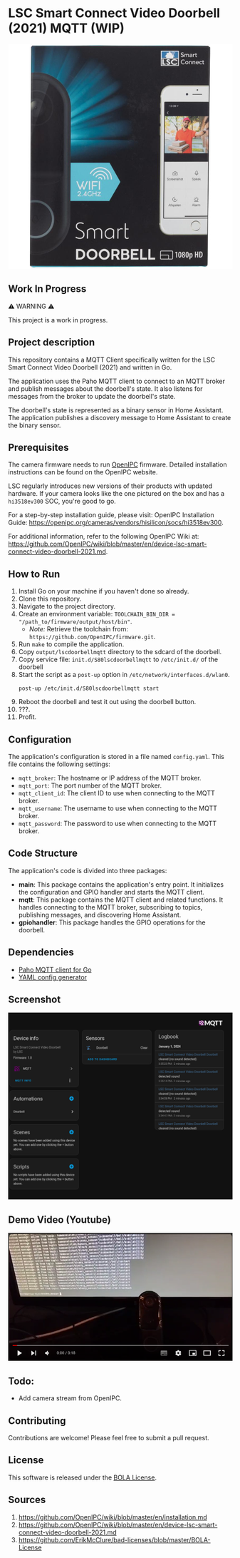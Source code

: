 # LSC Smart Connect Video Doorbell (2021) MQTT (WIP)

![](images/lscdoorbellbox.jpg)

## Work In Progress

⚠️ WARNING ⚠️

This project is a work in progress.

## Project description

This repository contains a MQTT Client specifically written for the LSC Smart Connect Video Doorbell (2021) and written in Go.

The application uses the Paho MQTT client to connect to an MQTT broker and publish messages about the doorbell's state. It also listens for messages from the broker to update the doorbell's state.

The doorbell's state is represented as a binary sensor in Home Assistant. The application publishes a discovery message to Home Assistant to create the binary sensor.

## Prerequisites

The camera firmware needs to run [OpenIPC](https://openipc.org) firmware. Detailed installation instructions can be found on the OpenIPC website.

LSC regularly introduces new versions of their products with updated hardware. If your camera looks like the one pictured on the box and has a `hi3518ev300` SOC, you're good to go.

For a step-by-step installation guide, please visit: OpenIPC Installation Guide: https://openipc.org/cameras/vendors/hisilicon/socs/hi3518ev300.

For additional information, refer to the following OpenIPC Wiki at: https://github.com/OpenIPC/wiki/blob/master/en/device-lsc-smart-connect-video-doorbell-2021.md.

## How to Run

1. Install Go on your machine if you haven't done so already.
2. Clone this repository.
3. Navigate to the project directory.
4. Create an environment variable: `TOOLCHAIN_BIN_DIR = "/path_to/firmware/output/host/bin"`.
    * *Note:* Retrieve the toolchain from: `https://github.com/OpenIPC/firmware.git`.
5. Run `make` to compile the application.
6. Copy `output/lscdoorbellmqtt` directory to the sdcard of the doorbell.
7. Copy service file: `init.d/S80lscdoorbellmqtt` to `/etc/init.d/` of the doorbell
8. Start the script as a `post-up` option in `/etc/network/interfaces.d/wlan0`.
    ```
    post-up /etc/init.d/S80lscdoorbellmqtt start
    ```
9. Reboot the doorbell and test it out using the doorbell button.
10. ???.
11. Profit.

## Configuration

The application's configuration is stored in a file named `config.yaml`. This file contains the following settings:

- `mqtt_broker`: The hostname or IP address of the MQTT broker.
- `mqtt_port`: The port number of the MQTT broker.
- `mqtt_client_id`: The client ID to use when connecting to the MQTT broker.
- `mqtt_username`: The username to use when connecting to the MQTT broker.
- `mqtt_password`: The password to use when connecting to the MQTT broker.

## Code Structure

The application's code is divided into three packages:

- **main**: This package contains the application's entry point. It initializes the configuration and GPIO handler and starts the MQTT client.
- **mqtt**: This package contains the MQTT client and related functions. It handles connecting to the MQTT broker, subscribing to topics, publishing messages, and discovering Home Assistant.
- **gpiohandler**: This package handles the GPIO operations for the doorbell.

## Dependencies

- [Paho MQTT client for Go](https://github.com/eclipse/paho.mqtt.golang)
- [YAML config generator](https://github.com/spf13/viper)

## Screenshot

![](images/lscdoorbellscreenshot.png)

## Demo Video (Youtube)

[![Youtube](images/youtubethumbnail.png)](https://www.youtube.com/watch?v=OjJcdlTrQ2Q)

## Todo:

* Add camera stream from OpenIPC.

## Contributing

Contributions are welcome! Please feel free to submit a pull request.

## License

This software is released under the [BOLA License](LICENSE).

## Sources

1. https://github.com/OpenIPC/wiki/blob/master/en/installation.md
2. https://github.com/OpenIPC/wiki/blob/master/en/device-lsc-smart-connect-video-doorbell-2021.md
3. https://github.com/ErikMcClure/bad-licenses/blob/master/BOLA-License
